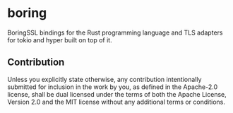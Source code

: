 # boring

BoringSSL bindings for the Rust programming language and TLS adapters for tokio
and hyper built on top of it.

## Contribution

Unless you explicitly state otherwise, any contribution intentionally
submitted for inclusion in the work by you, as defined in the Apache-2.0
license, shall be dual licensed under the terms of both the Apache License,
Version 2.0 and the MIT license without any additional terms or conditions.


